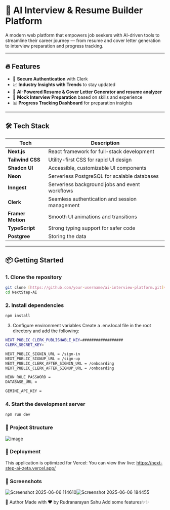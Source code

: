 # 🧠 AI Interview & Resume Builder Platform

A modern web platform that empowers job seekers with AI-driven tools to streamline their career journey — from resume and cover letter generation to interview preparation and progress tracking.

---

## 🔥 Features

- 🔐 **Secure Authentication** with Clerk
- 📈 **Industry Insights with Trends** to stay updated
- 📄 **AI-Powered Resume & Cover Letter Generator and resume analyzer**
- 🧠 **Mock Interview Preparation** based on skills and experience
- 📊 **Progress Tracking Dashboard** for preparation insights

---

## 🛠️ Tech Stack

| Tech             | Description                                      |
|------------------|--------------------------------------------------|
| **Next.js**      | React framework for full-stack development       |
| **Tailwind CSS** | Utility-first CSS for rapid UI design            |
| **Shadcn UI**    | Accessible, customizable UI components           |
| **Neon**         | Serverless PostgreSQL for scalable databases     |
| **Inngest**      | Serverless background jobs and event workflows   |
| **Clerk**        | Seamless authentication and session management   |
| **Framer Motion**| Smooth UI animations and transitions             |
| **TypeScript**   | Strong typing support for safer code             |
| **Postgree**     | Storing the data                                 |

---

## 📦 Getting Started

### 1. Clone the repository

```bash
git clone [https://github.com/your-username/ai-interview-platform.git](https://github.com/rudranarayan-01/NextStep-AI)
cd NextStep-AI

```
### 2. Install dependencies
```bash
npm install
```

3. Configure environment variables
Create a .env.local file in the root directory and add the following:

```bash
NEXT_PUBLIC_CLERK_PUBLISHABLE_KEY=##################
CLERK_SECRET_KEY=

NEXT_PUBLIC_SIGNIN_URL = /sign-in
NEXT_PUBLIC_SIGNUP_URL = /sign-up
NEXT_PUBLIC_CLERK_AFTER_SIGNIN_URL = /onboarding
NEXT_PUBLIC_CLERK_AFTER_SIGNUP_URL = /onboarding

NEON_ROLE_PASSWORD = 
DATABASE_URL = 

GEMINI_API_KEY = 

```

### 4. Start the development server

```bash
npm run dev
```

### 📁 Project Structure

![image](https://github.com/user-attachments/assets/51975705-a84a-462d-bd66-1d6676ca24e3)

### 🚀 Deployment

This application is optimized for Vercel:
You can view thw live: https://next-step-ai-zeta.vercel.app/

### 📸 Screenshots
![Screenshot 2025-06-06 114610](https://github.com/user-attachments/assets/0e62b586-744c-483a-948c-2888a88541c0)![Screenshot 2025-06-06 184455](https://github.com/user-attachments/assets/bfc9036d-5a3a-43f9-b735-64b8d19a081e)



🙌 Author
Made with ❤️ by Rudranarayan Sahu
Add some features✨✨

